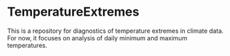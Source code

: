 # TemperatureExtremes
This is a repository for diagnostics of temperature extremes in climate data. For now, it focuses on analysis of daily minimum and maximum temperatures.
